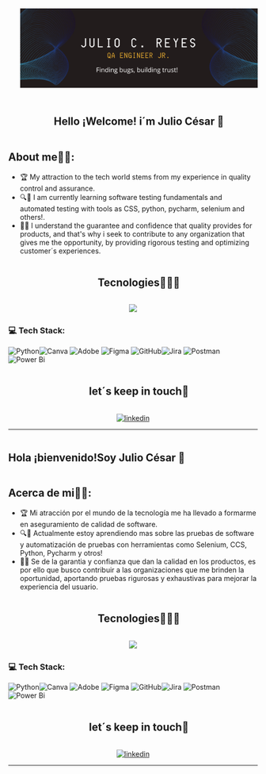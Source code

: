<ul align="center">

# ![Julio C. Reyes Tr.](https://raw.githubusercontent.com/JulioneQA/JulioneQA/abfd1581475ecd2cbabd8a6b9be4eed3288c9d35/Banner%20QA%20ENGINNER%20JR.%202.png)

  </ul>

<!--h2 without bottom border-->
<div id="user-content-toc">
  <ul align="center">
    <summary><h2 style="display: inline-block">Hello ¡Welcome! i´m Julio César 👋</h2></summary>
  </ul>
</div>

## About me👨‍💼:

- 🏆 My attraction to the tech world stems from my experience in quality control and assurance.
- 🔍🐛 I am currently learning software testing fundamentals and automated testing with tools as CSS, python, pycharm, selenium and others!.
- 📝💯 I understand the guarantee and confidence that quality provides for products, and that's why i seek to contribute to any organization that gives me the opportunity, by providing rigorous testing and optimizing customer´s experiences.


<!--h1 without bottom border-->
<div id="user-content-toc">
  <ul align="center">
    <summary><h2 style="display: inline-block">Tecnologies👩🏻‍💻</h2></summary>
  </ul>
</div>
<!--tech stack icons-->
<p align="center">
  <a href="https://skillicons.dev">
    <img src="https://skillicons.dev/icons?i=gmail,discord,github,html,postman"/>
  </a>
</p>

### 💻 Tech Stack:
![Python](https://img.shields.io/badge/python-3670A0?style=for-the-badge&logo=python&logoColor=ffdd54)![Canva](https://img.shields.io/badge/Canva-%2300C4CC.svg?style=for-the-badge&logo=Canva&logoColor=white) ![Adobe](https://img.shields.io/badge/adobe-%23FF0000.svg?style=for-the-badge&logo=adobe&logoColor=white) ![Figma](https://img.shields.io/badge/figma-%23F24E1E.svg?style=for-the-badge&logo=figma&logoColor=white) ![GitHub](https://img.shields.io/badge/github-%23121011.svg?style=for-the-badge&logo=github&logoColor=white)![Jira](https://img.shields.io/badge/jira-%230A0FFF.svg?style=for-the-badge&logo=jira&logoColor=white) ![Postman](https://img.shields.io/badge/Postman-FF6C37?style=for-the-badge&logo=postman&logoColor=white) ![Power Bi](https://img.shields.io/badge/power_bi-F2C811?style=for-the-badge&logo=powerbi&logoColor=black)

<!-- Connect with me -->
<!--h2 without bottom border-->
<div id="user-content-toc">
  <ul align="center">
    <summary><h2 style="display: inline-block">let´s keep in touch🤝</h2></summary>
    
   </ul>
</div>
<p align="center">
<a href="https://www.linkedin.com/in/julio-cesar-reyes-triana/" target="blank"><img align="center" src="https://user-images.githubusercontent.com/88904952/234979284-68c11d7f-1acc-4f0c-ac78-044e1037d7b0.png" alt="linkedin" height="50" width="50" /></a>

***

  <summary><h2 style="display: inline-block">Hola ¡bienvenido!Soy Julio César 👋</h2></summary>
  </ul>
</div>

## Acerca de mi👨‍💼:

- 🏆 Mi atracción por el mundo de la tecnología me ha llevado a formarme en aseguramiento de calidad de software.
- 🔍🐛 Actualmente estoy aprendiendo mas sobre las pruebas de software y automatización de pruebas con herramientas como Selenium, CCS, Python, Pycharm y otros!
- 📝💯 Se de la garantia y confianza que dan la calidad en los productos, es por ello que busco contribuir a las organizaciones que me brinden la oportunidad, aportando pruebas rigurosas y exhaustivas para mejorar la experiencia del usuario.

<!--h1 without bottom border-->
<div id="user-content-toc">
  <ul align="center">
    <summary><h2 style="display: inline-block">Tecnologies👩🏻‍💻</h2></summary>
  </ul>
</div>
<!--tech stack icons-->
<p align="center">
  <a href="https://skillicons.dev">
    <img src="https://skillicons.dev/icons?i=gmail,discord,github,html,postman"/>
  </a>
</p>

### 💻 Tech Stack:
![Python](https://img.shields.io/badge/python-3670A0?style=for-the-badge&logo=python&logoColor=ffdd54)![Canva](https://img.shields.io/badge/Canva-%2300C4CC.svg?style=for-the-badge&logo=Canva&logoColor=white) ![Adobe](https://img.shields.io/badge/adobe-%23FF0000.svg?style=for-the-badge&logo=adobe&logoColor=white) ![Figma](https://img.shields.io/badge/figma-%23F24E1E.svg?style=for-the-badge&logo=figma&logoColor=white) ![GitHub](https://img.shields.io/badge/github-%23121011.svg?style=for-the-badge&logo=github&logoColor=white)![Jira](https://img.shields.io/badge/jira-%230A0FFF.svg?style=for-the-badge&logo=jira&logoColor=white) ![Postman](https://img.shields.io/badge/Postman-FF6C37?style=for-the-badge&logo=postman&logoColor=white) ![Power Bi](https://img.shields.io/badge/power_bi-F2C811?style=for-the-badge&logo=powerbi&logoColor=black)

<!-- Connect with me -->
<!--h2 without bottom border-->
<div id="user-content-toc">
  <ul align="center">
    <summary><h2 style="display: inline-block">let´s keep in touch🤝</h2></summary>
    
   </ul>
</div>
<p align="center">
<a href="https://www.linkedin.com/in/julio-cesar-reyes-triana/" target="blank"><img align="center" src="https://user-images.githubusercontent.com/88904952/234979284-68c11d7f-1acc-4f0c-ac78-044e1037d7b0.png" alt="linkedin" height="50" width="50" /></a>

***



<!--
**JulioneQA/JulioneQA** is a ✨ _special_ ✨ repository because its `README.md` (this file) appears on your GitHub profile.
